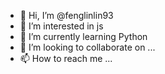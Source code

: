 - 👋 Hi, I’m @fenglinlin93
- 👀 I’m interested in js
- 🌱 I’m currently learning Python
- 💞️ I’m looking to collaborate on ...
- 📫 How to reach me ...

<!---
fenglinlin93/fenglinlin93 is a ✨ special ✨ repository because its `README.md` (this file) appears on your GitHub profile.
You can click the Preview link to take a look at your changes.
--->
